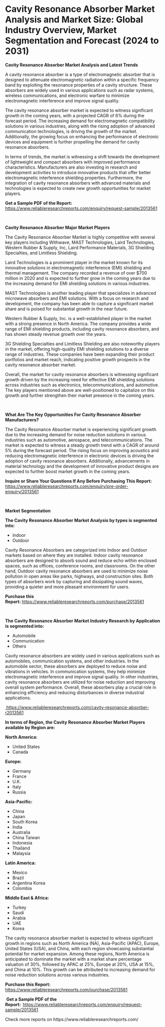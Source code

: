 <p><h1>Cavity Resonance Absorber Market Analysis and Market Size: Global Industry Overview, Market Segmentation and Forecast (2024 to 2031)</h1></p><p><strong>Cavity Resonance Absorber Market Analysis and Latest Trends</strong></p>
<p><p>A cavity resonance absorber is a type of electromagnetic absorber that is designed to attenuate electromagnetic radiation within a specific frequency band by exploiting the resonance properties of a cavity structure. These absorbers are widely used in various applications such as radar systems, wireless communications, and electronic warfare to minimize electromagnetic interference and improve signal quality.</p><p>The cavity resonance absorber market is expected to witness significant growth in the coming years, with a projected CAGR of 6% during the forecast period. The increasing demand for electromagnetic compatibility solutions in various industries, along with the rising adoption of advanced communication technologies, is driving the growth of the market. Additionally, the growing focus on enhancing the performance of electronic devices and equipment is further propelling the demand for cavity resonance absorbers.</p><p>In terms of trends, the market is witnessing a shift towards the development of lightweight and compact absorbers with improved performance characteristics. Manufacturers are also investing in research and development activities to introduce innovative products that offer better electromagnetic interference shielding properties. Furthermore, the integration of cavity resonance absorbers with advanced materials and technologies is expected to create new growth opportunities for market players.</p></p>
<p><strong>Get a Sample PDF of the Report:&nbsp;</strong> <a href="https://www.reliableresearchreports.com/enquiry/request-sample/2013561">https://www.reliableresearchreports.com/enquiry/request-sample/2013561</a></p>
<p>&nbsp;</p>
<p><strong>Cavity Resonance Absorber Major Market Players</strong></p>
<p><p>The Cavity Resonance Absorber Market is highly competitive with several key players including Withwave, MAST Technologies, Laird Technologies, Western Rubber & Supply, Inc, Laird Performance Materials, 3G Shielding Specialties, and Limitless Shielding. </p><p>Laird Technologies is a prominent player in the market known for its innovative solutions in electromagnetic interference (EMI) shielding and thermal management. The company recorded a revenue of over $700 million in 2020 and is expected to further grow in the coming years due to the increasing demand for EMI shielding solutions in various industries.</p><p>MAST Technologies is another leading player that specializes in advanced microwave absorbers and EMI solutions. With a focus on research and development, the company has been able to capture a significant market share and is poised for substantial growth in the near future.</p><p>Western Rubber & Supply, Inc. is a well-established player in the market with a strong presence in North America. The company provides a wide range of EMI shielding products, including cavity resonance absorbers, and has shown steady revenue growth over the years.</p><p>3G Shielding Specialties and Limitless Shielding are also noteworthy players in the market, offering high-quality EMI shielding solutions to a diverse range of industries. These companies have been expanding their product portfolios and market reach, indicating positive growth prospects in the cavity resonance absorber market.</p><p>Overall, the market for cavity resonance absorbers is witnessing significant growth driven by the increasing need for effective EMI shielding solutions across industries such as electronics, telecommunications, and automotive. The key players mentioned above are well-positioned to capitalize on this growth and further strengthen their market presence in the coming years.</p></p>
<p>&nbsp;</p>
<p><strong>What Are The Key Opportunities For Cavity Resonance Absorber Manufacturers?</strong></p>
<p><p>The Cavity Resonance Absorber market is experiencing significant growth due to the increasing demand for noise reduction solutions in various industries such as automotive, aerospace, and telecommunications. The market is expected to witness a steady growth trend with a CAGR of around 5% during the forecast period. The rising focus on improving acoustics and reducing electromagnetic interference in electronic devices is driving the adoption of cavity resonance absorbers. Additionally, advancements in material technology and the development of innovative product designs are expected to further boost market growth in the coming years.</p></p>
<p><strong>Inquire or Share Your Questions If Any Before Purchasing This Report:</strong> <a href="https://www.reliableresearchreports.com/enquiry/pre-order-enquiry/2013561">https://www.reliableresearchreports.com/enquiry/pre-order-enquiry/2013561</a></p>
<p>&nbsp;</p>
<p><strong>Market Segmentation</strong></p>
<p><strong>The Cavity Resonance Absorber Market Analysis by types is segmented into:</strong></p>
<p><ul><li>Indoor</li><li>Outdoor</li></ul></p>
<p><p>Cavity Resonance Absorbers are categorized into Indoor and Outdoor markets based on where they are installed. Indoor cavity resonance absorbers are designed to absorb sound and reduce echo within enclosed spaces, such as offices, conference rooms, and classrooms. On the other hand, Outdoor cavity resonance absorbers are used to minimize noise pollution in open areas like parks, highways, and construction sites. Both types of absorbers work by capturing and dissipating sound waves, providing a quieter and more pleasant environment for users.</p></p>
<p><strong>Purchase this Report:&nbsp;</strong><a href="https://www.reliableresearchreports.com/purchase/2013561">https://www.reliableresearchreports.com/purchase/2013561</a></p>
<p>&nbsp;</p>
<p><strong>The Cavity Resonance Absorber Market Industry Research by Application is segmented into:</strong></p>
<p><ul><li>Automobile</li><li>Communication</li><li>Others</li></ul></p>
<p><p>Cavity resonance absorbers are widely used in various applications such as automobiles, communication systems, and other industries. In the automobile sector, these absorbers are deployed to reduce noise and vibrations in vehicles. In communication systems, they help minimize electromagnetic interference and improve signal quality. In other industries, cavity resonance absorbers are utilized for noise reduction and improving overall system performance. Overall, these absorbers play a crucial role in enhancing efficiency and reducing disturbances in diverse industrial applications.</p></p>
<p><a href="https://www.reliableresearchreports.com/cavity-resonance-absorber-r2013561">&nbsp;https://www.reliableresearchreports.com/cavity-resonance-absorber-r2013561</a></p>
<p><strong>In terms of Region, the Cavity Resonance Absorber Market Players available by Region are:</strong></p>
<p>
    <p> <strong> North America: </strong>
        <ul>
            <li>United States</li>
            <li>Canada</li>
        </ul>
        </p> 
    <p> <strong> Europe: </strong>
        <ul>
            <li>Germany</li>
            <li>France</li>
            <li>U.K.</li>
            <li>Italy</li>
            <li>Russia</li>
        </ul>
        </p> 
    <p> <strong> Asia-Pacific: </strong>
        <ul>
            <li>China</li>
            <li>Japan</li>
            <li>South Korea</li>
            <li>India</li>
            <li>Australia</li>
            <li>China Taiwan</li>
            <li>Indonesia</li>
            <li>Thailand</li>
            <li>Malaysia</li>
        </ul>
        </p> 
    <p> <strong> Latin America: </strong>
        <ul>
            <li>Mexico</li>
            <li>Brazil</li>
            <li>Argentina Korea</li>
            <li>Colombia</li>
        </ul>
        </p> 
    <p> <strong> Middle East & Africa: </strong>
        <ul>
            <li>Turkey</li>
            <li>Saudi</li>
            <li>Arabia</li>
            <li>UAE</li>
            <li>Korea</li>
        </ul>
    </p>
    </p>
<p><p>The cavity resonance absorber market is expected to witness significant growth in regions such as North America (NA), Asia-Pacific (APAC), Europe, United States (USA), and China, with each region showcasing substantial potential for market expansion. Among these regions, North America is anticipated to dominate the market with a market share percentage valuation of 30%, followed by APAC at 25%, Europe at 20%, USA at 15%, and China at 10%. This growth can be attributed to increasing demand for noise reduction solutions across various industries.</p></p>
<p><strong>Purchase this Report: </strong><a href="https://www.reliableresearchreports.com/purchase/2013561">https://www.reliableresearchreports.com/purchase/2013561</a></p>
<p>&nbsp;<strong>Get a Sample PDF of the Report:&nbsp;&nbsp;</strong><a href="https://www.reliableresearchreports.com/enquiry/request-sample/2013561">https://www.reliableresearchreports.com/enquiry/request-sample/2013561</a></p>
<p><strong></strong></p>
<p>Check more reports on https://www.reliableresearchreports.com/</p>